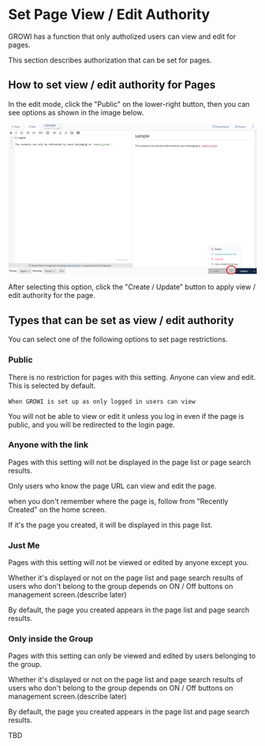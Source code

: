 # Set Page View / Edit Authority

  GROWI has a function that only autholized users can view and edit for pages.

  This section describes authorization that can be set for pages.

## How to set view / edit authority for Pages

  In the edit mode, click the "Public" on the lower-right button,
  then you can see options as shown in the image below.

  ![authority1](./images/authority1.png)

  After selecting this option,
  click the "Create / Update" button to apply view / edit authority for the page.

## Types that can be set as view / edit authority

  You can select one of the following options to set page restrictions.

### Public

  There is no restriction for pages with this setting.
  Anyone can view and edit. This is selected by default.

  `When GROWI is set up as only logged in users can view`

  You will not be able to view or edit it unless you log in even if the page is public,
  and you will be redirected to the login page.

### Anyone with the link

  Pages with this setting will not be displayed in the page list or page search results.

  Only users who know the page URL can view and edit the page.

  when you don't remember where the page is,
  follow from "Recently Created" on the home screen.

  If it's the page you created, it will be displayed in this page list.

### Just Me

  Pages with this setting will not be viewed or edited by anyone except you.
    
  Whether it's displayed or not on the page list and page search results of users who don't belong to the group
  depends on ON / Off buttons on management screen.(describe later)

  By default, the page you created appears in the page list and page search results.

### Only inside the Group

  Pages with this setting can only be viewed and edited by users
  belonging to the group.

  Whether it's displayed or not on the page list and page search results of users who don't belong to the group
  depends on ON / Off buttons on management screen.(describe later)


  By default, the page you created appears in the page list and page search results.

TBD
